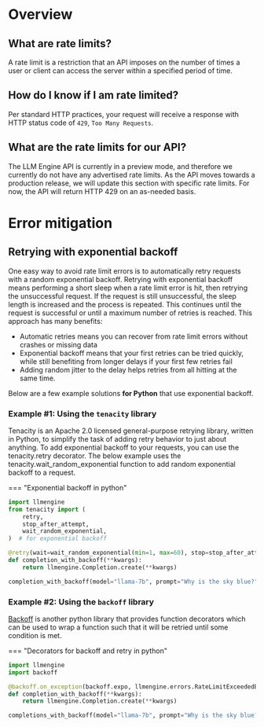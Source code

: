 # Overview

## What are rate limits?

A rate limit is a restriction that an API imposes on the number of times a user or client can access the server within a specified period of time.

## How do I know if I am rate limited?

Per standard HTTP practices, your request will receive a response with HTTP status code of `429`, `Too Many Requests`.

## What are the rate limits for our API?

The LLM Engine API is currently in a preview mode, and therefore we currently do not have any advertised rate limits.
As the API moves towards a production release, we will update this section with specific rate limits. For now, the API
will return HTTP 429 on an as-needed basis.

# Error mitigation

## Retrying with exponential backoff

One easy way to avoid rate limit errors is to automatically retry requests with a random exponential backoff. 
Retrying with exponential backoff means performing a short sleep when a rate limit error is hit, then retrying the 
unsuccessful request. If the request is still unsuccessful, the sleep length is increased and the process is repeated. 
This continues until the request is successful or until a maximum number of retries is reached. This approach has many benefits:

* Automatic retries means you can recover from rate limit errors without crashes or missing data
* Exponential backoff means that your first retries can be tried quickly, while still benefiting from longer delays if your first few retries fail
* Adding random jitter to the delay helps retries from all hitting at the same time.

Below are a few example solutions **for Python** that use exponential backoff.

### Example #1: Using the `tenacity` library

Tenacity is an Apache 2.0 licensed general-purpose retrying library, written in Python, to simplify the task of adding 
retry behavior to just about anything. To add exponential backoff to your requests, you can use the tenacity.retry 
decorator. The below example uses the tenacity.wait_random_exponential function to add random exponential backoff to a 
request.

=== "Exponential backoff in python"
```python
import llmengine
from tenacity import (
    retry,
    stop_after_attempt,
    wait_random_exponential,
)  # for exponential backoff

@retry(wait=wait_random_exponential(min=1, max=60), stop=stop_after_attempt(6))
def completion_with_backoff(**kwargs):
    return llmengine.Completion.create(**kwargs)

completion_with_backoff(model="llama-7b", prompt="Why is the sky blue?")
```

### Example #2: Using the `backoff` library

[Backoff](https://github.com/litl/backoff) is another python library that provides function decorators which can be used to wrap a function such that it will be retried until some condition is met. 

=== "Decorators for backoff and retry in python"
```python
import llmengine
import backoff

@backoff.on_exception(backoff.expo, llmengine.errors.RateLimitExceededError)
def completion_with_backoff(**kwargs):
    return llmengine.Completion.create(**kwargs)

completions_with_backoff(model="llama-7b", prompt="Why is the sky blue?")
```

